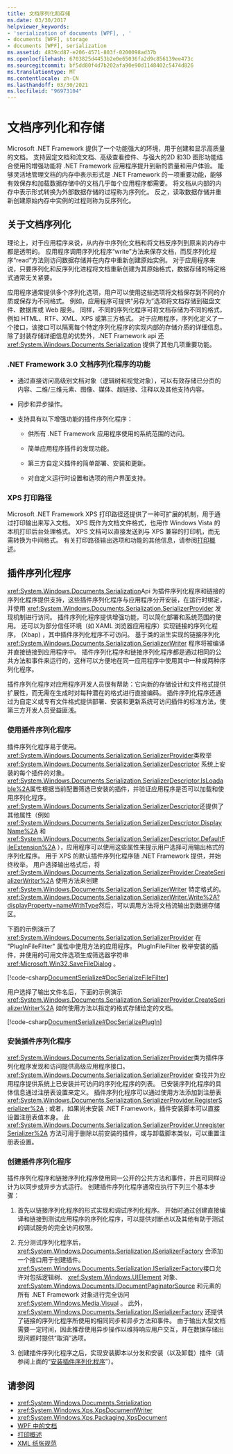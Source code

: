 ```yaml
---
title: 文档序列化和存储
ms.date: 03/30/2017
helpviewer_keywords:
- 'serialization of documents [WPF], , '
- documents [WPF], storage
- documents [WPF], serialization
ms.assetid: 4839cd87-e206-4571-803f-0200098ad37b
ms.openlocfilehash: 6703825d4453b2e0e65036fa2d9c856139ee473c
ms.sourcegitcommit: bf5dd80f4d7b202afa90e90d1148402c5474d826
ms.translationtype: MT
ms.contentlocale: zh-CN
ms.lasthandoff: 03/30/2021
ms.locfileid: "96973104"
---
```

# <a name="document-serialization-and-storage"></a>文档序列化和存储

Microsoft .NET Framework 提供了一个功能强大的环境，用于创建和显示高质量的文档。  支持固定文档和流文档、高级查看控件、与强大的2D 和3D 图形功能结合使用的增强功能将 .NET Framework 应用程序提升到新的质量和用户体验。  能够灵活地管理文档的内存中表示形式是 .NET Framework 的一项重要功能，能够有效保存和加载数据存储中的文档几乎每个应用程序都需要。  将文档从内部的内存中表示形式转换为外部数据存储的过程称为序列化。  反之，读取数据存储并重新创建原始内存中实例的过程则称为反序列化。

<a name="AboutSerialization"></a>

## <a name="about-document-serialization"></a>关于文档序列化

理论上，对于应用程序来说，从内存中序列化文档和将文档反序列到原来的内存中都是透明的。  应用程序调用序列化程序“write”方法来保存文档，而反序列化程序“read”方法则访问数据存储并在内存中重新创建原始实例。  对于应用程序来说，只要序列化和反序列化进程将文档重新创建为其原始格式，数据存储的特定格式通常无关紧要。

应用程序通常提供多个序列化选项，用户可以使用这些选项将文档保存到不同的介质或保存为不同格式。  例如，应用程序可提供“另存为”选项将文档存储到磁盘文件、数据库或 Web 服务。  同样，不同的序列化程序可将文档存储为不同的格式，例如 HTML、RTF、XML、XPS 或第三方格式。  对于应用程序，序列化定义了一个接口，该接口可以隔离每个特定序列化程序的实现内部的存储介质的详细信息。  除了封装存储详细信息的优势外，.NET Framework api 还 <xref:System.Windows.Documents.Serialization> 提供了其他几项重要功能。

### <a name="features-of-net-framework-30-document-serializers"></a>.NET Framework 3.0 文档序列化程序的功能

- 通过直接访问高级别文档对象（逻辑树和视觉对象），可以有效存储已分页的内容、二维/三维元素、图像、媒体、超链接、注释以及其他支持内容。

- 同步和异步操作。

- 支持具有以下增强功能的插件序列化程序：

  - 供所有 .NET Framework 应用程序使用的系统范围的访问。

  - 简单应用程序插件的发现功能。

  - 第三方自定义插件的简单部署、安装和更新。

  - 对自定义运行时设置和选项的用户界面支持。

### <a name="xps-print-path"></a>XPS 打印路径

Microsoft .NET Framework XPS 打印路径还提供了一种可扩展的机制，用于通过打印输出来写入文档。  XPS 既作为文档文件格式，也用作 Windows Vista 的本机打印后台处理格式。  XPS 文档可以直接发送到与 XPS 兼容的打印机，而无需转换为中间格式。  有关打印路径输出选项和功能的其他信息，请参阅[打印概述](printing-overview.md)。

<a name="PluginSerializers"></a>

## <a name="plug-in-serializers"></a>插件序列化程序

<xref:System.Windows.Documents.Serialization>Api 为插件序列化程序和链接的序列化程序提供支持，这些插件序列化程序与应用程序分开安装，在运行时绑定，并使用 <xref:System.Windows.Documents.Serialization.SerializerProvider> 发现机制进行访问。  插件序列化程序提供增强功能，可以简化部署和系统范围的使用。  还可以为部分信任环境（如 XAML 浏览器应用程序）实现链接的序列化程序， (Xbap) ，其中插件序列化程序不可访问。  基于类的派生实现的链接序列化 <xref:System.Windows.Documents.Serialization.SerializerWriter> 程序将被编译并直接链接到应用程序中。  插件序列化程序和链接序列化程序都是通过相同的公共方法和事件来运行的，这样可以方便地在同一应用程序中使用其中一种或两种序列化程序。

插件序列化程序对应用程序开发人员很有帮助：它向新的存储设计和文件格式提供扩展性，而无需在生成时对每种潜在的格式进行直接编码。  插件序列化程序还通过为自定义或专有文件格式提供部署、安装和更新系统可访问插件的标准方法，使第三方开发人员受益匪浅。

### <a name="using-a-plug-in-serializer"></a>使用插件序列化程序

插件序列化程序易于使用。  <xref:System.Windows.Documents.Serialization.SerializerProvider>类枚举 <xref:System.Windows.Documents.Serialization.SerializerDescriptor> 系统上安装的每个插件的对象。  <xref:System.Windows.Documents.Serialization.SerializerDescriptor.IsLoadable%2A>属性根据当前配置筛选已安装的插件，并验证应用程序是否可以加载和使用序列化程序。  <xref:System.Windows.Documents.Serialization.SerializerDescriptor>还提供了其他属性（例如 <xref:System.Windows.Documents.Serialization.SerializerDescriptor.DisplayName%2A> 和 <xref:System.Windows.Documents.Serialization.SerializerDescriptor.DefaultFileExtension%2A> ），应用程序可以使用这些属性来提示用户选择可用输出格式的序列化程序。  用于 XPS 的默认插件序列化程序随 .NET Framework 提供，并始终枚举。  用户选择输出格式后，将 <xref:System.Windows.Documents.Serialization.SerializerProvider.CreateSerializerWriter%2A> 使用方法来创建 <xref:System.Windows.Documents.Serialization.SerializerWriter> 特定格式的。  <xref:System.Windows.Documents.Serialization.SerializerWriter.Write%2A?displayProperty=nameWithType>然后，可以调用方法将文档流输出到数据存储区。

下面的示例演示了 <xref:System.Windows.Documents.Serialization.SerializerProvider> 在 "PlugInFileFilter" 属性中使用方法的应用程序。  PlugInFileFilter 枚举安装的插件，并使用的可用文件选项生成筛选器字符串 <xref:Microsoft.Win32.SaveFileDialog> 。

[!code-csharp[DocumentSerialize#DocSerializeFileFilter](~/samples/snippets/csharp/VS_Snippets_Wpf/DocumentSerialize/CSharp/ThumbViewer.cs#docserializefilefilter)]

用户选择了输出文件名后，下面的示例演示 <xref:System.Windows.Documents.Serialization.SerializerProvider.CreateSerializerWriter%2A> 如何使用方法以指定的格式存储给定的文档。

[!code-csharp[DocumentSerialize#DocSerializePlugIn](~/samples/snippets/csharp/VS_Snippets_Wpf/DocumentSerialize/CSharp/ThumbViewer.cs#docserializeplugin)]

<a name="InstallingPluginSerializers"></a>

### <a name="installing-plug-in-serializers"></a>安装插件序列化程序

<xref:System.Windows.Documents.Serialization.SerializerProvider>类为插件序列化程序发现和访问提供高级应用程序接口。  <xref:System.Windows.Documents.Serialization.SerializerProvider> 查找并为应用程序提供系统上已安装并可访问的序列化程序的列表。  已安装序列化程序的具体信息通过注册表设置来定义。  插件序列化程序可以通过使用方法添加到注册表 <xref:System.Windows.Documents.Serialization.SerializerProvider.RegisterSerializer%2A> ; 或者，如果尚未安装 .NET Framework，插件安装脚本可以直接设置注册表值本身。  此 <xref:System.Windows.Documents.Serialization.SerializerProvider.UnregisterSerializer%2A> 方法可用于删除以前安装的插件，或与卸载脚本类似，可以重置注册表设置。

### <a name="creating-a-plug-in-serializer"></a>创建插件序列化程序

插件序列化程序和链接序列化程序使用同一公开的公共方法和事件，并且可同样设计为以同步或异步方式运行。  创建插件序列化程序通常应执行下列三个基本步骤：

1. 首先以链接序列化程序的形式实现和调试序列化程序。  开始时通过创建直接编译和链接到测试应用程序的序列化程序，可以提供对断点以及其他有助于测试的调试服务的完全访问权限。

2. 充分测试序列化程序后， <xref:System.Windows.Documents.Serialization.ISerializerFactory> 会添加一个接口用于创建插件。  <xref:System.Windows.Documents.Serialization.ISerializerFactory>接口允许对包括逻辑树、 <xref:System.Windows.UIElement> 对象、 <xref:System.Windows.Documents.IDocumentPaginatorSource> 和元素的所有 .NET Framework 对象进行完全访问 <xref:System.Windows.Media.Visual> 。  此外， <xref:System.Windows.Documents.Serialization.ISerializerFactory> 还提供了链接的序列化程序所使用的相同同步和异步方法和事件。  由于输出大型文档需要一定时间，因此推荐使用异步操作以维持响应用户交互，并在数据存储出现问题时提供“取消”选项。

3. 创建插件序列化程序之后，实现安装脚本以分发和安装（以及卸载）插件（请参阅上面的“[安装插件序列化程序](#InstallingPluginSerializers)”）。

## <a name="see-also"></a>请参阅

- <xref:System.Windows.Documents.Serialization>
- <xref:System.Windows.Xps.XpsDocumentWriter>
- <xref:System.Windows.Xps.Packaging.XpsDocument>
- [WPF 中的文档](documents-in-wpf.md)
- [打印概述](printing-overview.md)
- [XML 纸张规范](https://www.ecma-international.org/activities/XML%20Paper%20Specification/XPS%20Standard%20WD%201.6.pdf)

